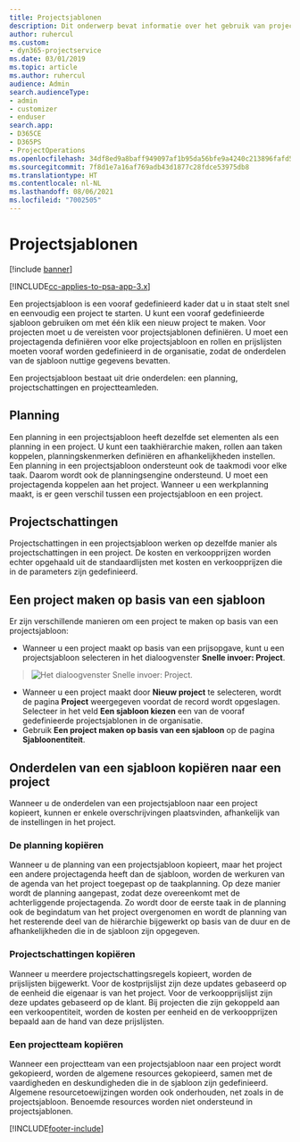 ```yaml
---
title: Projectsjablonen
description: Dit onderwerp bevat informatie over het gebruik van projectsjablonen om snel projectinstellingen te kunnen configureren.
author: ruhercul
ms.custom:
- dyn365-projectservice
ms.date: 03/01/2019
ms.topic: article
ms.author: ruhercul
audience: Admin
search.audienceType:
- admin
- customizer
- enduser
search.app:
- D365CE
- D365PS
- ProjectOperations
ms.openlocfilehash: 34df8ed9a8baff949097af1b95da56bfe9a4240c213896fafd5c7dcfcf580b6c
ms.sourcegitcommit: 7f8d1e7a16af769adb43d1877c28fdce53975db8
ms.translationtype: HT
ms.contentlocale: nl-NL
ms.lasthandoff: 08/06/2021
ms.locfileid: "7002505"
---
```

# <a name="project-templates"></a>Projectsjablonen 

[!include [banner](../includes/psa-now-project-operations.md)]

[!INCLUDE[cc-applies-to-psa-app-3.x](../includes/cc-applies-to-psa-app-3x.md)]

Een projectsjabloon is een vooraf gedefinieerd kader dat u in staat stelt snel en eenvoudig een project te starten. U kunt een vooraf gedefinieerde sjabloon gebruiken om met één klik een nieuw project te maken. Voor projecten moet u de vereisten voor projectsjablonen definiëren. U moet een projectagenda definiëren voor elke projectsjabloon en rollen en prijslijsten moeten vooraf worden gedefinieerd in de organisatie, zodat de onderdelen van de sjabloon nuttige gegevens bevatten.

Een projectsjabloon bestaat uit drie onderdelen: een planning, projectschattingen en projectteamleden.

## <a name="schedule"></a>Planning

Een planning in een projectsjabloon heeft dezelfde set elementen als een planning in een project. U kunt een taakhiërarchie maken, rollen aan taken koppelen, planningskenmerken definiëren en afhankelijkheden instellen. Een planning in een projectsjabloon ondersteunt ook de taakmodi voor elke taak. Daarom wordt ook de planningsengine ondersteund. U moet een projectagenda koppelen aan het project. Wanneer u een werkplanning maakt, is er geen verschil tussen een projectsjabloon en een project.

## <a name="project-estimates"></a>Projectschattingen

Projectschattingen in een projectsjabloon werken op dezelfde manier als projectschattingen in een project. De kosten en verkoopprijzen worden echter opgehaald uit de standaardlijsten met kosten en verkoopprijzen die in de parameters zijn gedefinieerd.

## <a name="creating-a-project-from-a-template"></a>Een project maken op basis van een sjabloon
 
Er zijn verschillende manieren om een project te maken op basis van een projectsjabloon:

- Wanneer u een project maakt op basis van een prijsopgave, kunt u een projectsjabloon selecteren in het dialoogvenster **Snelle invoer: Project**.

> ![Het dialoogvenster Snelle invoer: Project.](media/project-11.png)

- Wanneer u een project maakt door **Nieuw project** te selecteren, wordt de pagina **Project** weergegeven voordat de record wordt opgeslagen. Selecteer in het veld **Een sjabloon kiezen** een van de vooraf gedefinieerde projectsjablonen in de organisatie.
- Gebruik **Een project maken op basis van een sjabloon** op de pagina **Sjabloonentiteit**.

## <a name="copying-components-of-template-to-project"></a>Onderdelen van een sjabloon kopiëren naar een project

Wanneer u de onderdelen van een projectsjabloon naar een project kopieert, kunnen er enkele overschrijvingen plaatsvinden, afhankelijk van de instellingen in het project.

### <a name="copying-the-schedule"></a>De planning kopiëren

Wanneer u de planning van een projectsjabloon kopieert, maar het project een andere projectagenda heeft dan de sjabloon, worden de werkuren van de agenda van het project toegepast op de taakplanning. Op deze manier wordt de planning aangepast, zodat deze overeenkomt met de achterliggende projectagenda. Zo wordt door de eerste taak in de planning ook de begindatum van het project overgenomen en wordt de planning van het resterende deel van de hiërarchie bijgewerkt op basis van de duur en de afhankelijkheden die in de sjabloon zijn opgegeven. 

### <a name="copying-project-estimates"></a>Projectschattingen kopiëren 

Wanneer u meerdere projectschattingsregels kopieert, worden de prijslijsten bijgewerkt. Voor de kostprijslijst zijn deze updates gebaseerd op de eenheid die eigenaar is van het project. Voor de verkoopprijslijst zijn deze updates gebaseerd op de klant. Bij projecten die zijn gekoppeld aan een verkoopentiteit, worden de kosten per eenheid en de verkoopprijzen bepaald aan de hand van deze prijslijsten.

### <a name="copying-a-project-team"></a>Een projectteam kopiëren

Wanneer een projectteam van een projectsjabloon naar een project wordt gekopieerd, worden de algemene resources gekopieerd, samen met de vaardigheden en deskundigheden die in de sjabloon zijn gedefinieerd. Algemene resourcetoewijzingen worden ook onderhouden, net zoals in de projectsjabloon. Benoemde resources worden niet ondersteund in projectsjablonen.


[!INCLUDE[footer-include](../includes/footer-banner.md)]